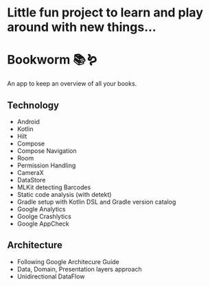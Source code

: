 # Little fun project to learn and play around with new things...

# Bookworm 📚🪱

An app to keep an overview of all your books.


## Technology

- Android
- Kotlin
- Hilt
- Compose
- Compose Navigation
- Room
- Permission Handling
- CameraX
- DataStore
- MLKit detecting Barcodes
- Static code analysis (with detekt)
- Gradle setup with Kotlin DSL and Gradle version catalog
- Google Analytics
- Goolge Crashlytics
- Google AppCheck

## Architecture

- Following Google Architecure Guide
- Data, Domain, Presentation layers approach
- Unidirectional DataFlow  
